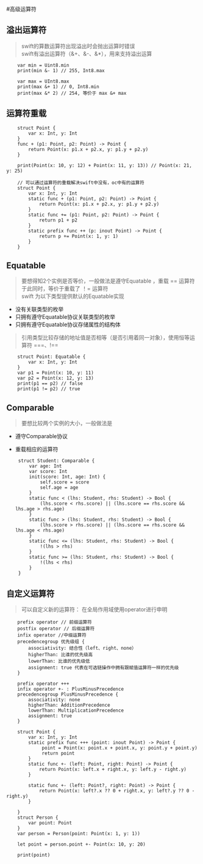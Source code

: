 #高级运算符 

## 溢出运算符  
> swift的算数运算符出现溢出时会抛出运算时错误  
> swift有溢出运算符（&+、&-、&*），用来支持溢出运算  
		
		var min = Uint8.min 
		print(min &- 1) // 255, Int8.max  
		
		var max = UInt8.max  
		print(max &+ 1) // 0, Int8.min  
		print(max &* 2) // 254, 等价于 max &+ max
		
## 运算符重载  
		
		struct Point {
			var x: Int, y: Int
		}
		func + (p1: Point, p2: Point) -> Point {
			return Point(x: p1.x + p2.x, y: p1.y + p2.y)
		}

		print(Point(x: 10, y: 12) + Point(x: 11, y: 13)) // Point(x: 21, y: 25)  
		
		// 可以通过运算符的重载解决swift中没有，oc中有的运算符  
		struct Point {
			var x: Int, y: Int
			static func + (p1: Point, p2: Point) -> Point {
				return Point(x: p1.x + p2.x, y: p1.y + p2.y)
    		}
    		static func += (p1: Point, p2: Point) -> Point {
    			return p1 + p2
		    }
		    static prefix func ++ (p: inout Point) -> Point {
		    	return p += Point(x: 1, y: 1)
    		}
		}
		
## Equatable  
> 要想得知2个实例是否等价，一般做法是遵守Equatable ，重载 == 运算符  
> 于此同时，等价于重载了 ！= 运算符      
> swift 为以下类型提供默认的Equatable实现      
 - 没有关联类型的枚举  
 - 只拥有遵守Equatable协议关联类型的枚举  
 - 只拥有遵守Equatable协议存储属性的结构体  
> 引用类型比较存储的地址值是否相等（是否引用着同一对象），使用恒等运算符 ===、!==   
		
		struct Point: Equatable {
			var x: Int, y: Int
		}
		var p1 = Point(x: 10, y: 11)
		var p2 = Point(x: 12, y: 13)
		print(p1 == p2) // false
		print(p1 != p2) // true

## Comparable  
> 要想比较两个实例的大小，一般做法是    
 - 遵守Comparable协议  
 - 重载相应的运算符  
		
		struct Student: Comparable {
			var age: Int
			var score: Int
			init(score: Int, age: Int) {
				self.score = score
				self.age = age
			}
			static func < (lhs: Student, rhs: Student) -> Bool {
				(lhs.score < rhs.score) || (lhs.score == rhs.score && lhs.age > rhs.age)
   	 		}
    		static func > (lhs: Student, rhs: Student) -> Bool {
        		(lhs.score > rhs.score) || (lhs.score == rhs.score && lhs.age < rhs.age)
    		}
    		static func <= (lhs: Student, rhs: Student) -> Bool {
        		!(lhs > rhs)
    		}
    		static func >= (lhs: Student, rhs: Student) -> Bool {
        		!(lhs < rhs)
    		}
		}
## 自定义运算符   
> 可以自定义新的运算符： 在全局作用域使用operator进行申明  
		
		prefix operator // 前缀运算符
		postfix operator // 后缀运算符
		infix operator //中缀运算符
		precedencegroup 优先级组 {
			associativity: 结合性（left、right、none）
			higherThan: 比谁的优先级高
			lowerThan: 比谁的优先级低
			assignment: true 代表在可选链操作中拥有跟赋值运算符一样的优先级
		}  
	
		prefix operator +++
		infix operator +- : PlusMinusPrecedence
		precedencegroup PlusMinusPrecedence {
			associativity: none
			higherThan: AdditionPrecedence
			lowerThan: MultiplicationPrecedence
			assignment: true
		}

		struct Point {
			var x: Int, y: Int
			static prefix func +++ (point: inout Point) -> Point {
				 point = Point(x: point.x + point.x, y: point.y + point.y)
				 return point
   	 		}
    		static func +- (left: Point, right: Point) -> Point {
        		return Point(x: left.x + right.x, y: left.y - right.y)
    		}
    
    		static func +- (left: Point?, right: Point) -> Point {
        		return Point(x: left?.x ?? 0 + right.x, y: left?.y ?? 0 - right.y)
    		}
 
		}
		struct Person {
			var point: Point
		}
		var person = Person(point: Point(x: 1, y: 1))

		let point = person.point +- Point(x: 10, y: 20)

		print(point)

